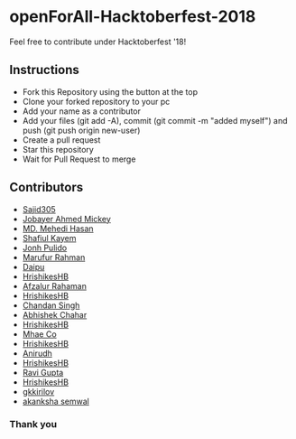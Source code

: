 # openForAll-Hacktoberfest-2018
Feel free to contribute under Hacktoberfest '18!

## Instructions

* Fork this Repository using the button at the top
* Clone your forked repository to your pc
* Add your name as a contributor
* Add your files (git add -A), commit (git commit -m "added myself") and push (git push origin new-user)
* Create a pull request
* Star this repository
* Wait for Pull Request to merge

## Contributors

* [Sajid305](https://github.com/Sajid305)
* [Jobayer Ahmed Mickey](https://github.com/Jobayer-Ahmed)
* [MD. Mehedi Hasan](https://github.com/Mehedi61)
* [Shafiul Kayem](https://github.com/shafiulkayem)
* [Jonh Pulido](https://github.com/JonhPulido)
* [Marufur Rahman](https://github.com/MarufurRahman)
* [Daipu](https://github.com/Daipu)
* [HrishikesHB](https://github.com/HrishikeshHB)   
* [Afzalur Rahaman](https://github.com/7afzal) 
* [HrishikesHB](https://github.com/HrishikeshHB)    
* [Chandan Singh](https://github.com/schandan696)
* [Abhishek Chahar](https://github.com/Devil1729)
* [HrishikesHB](https://github.com/HrishikeshHB)   
* [Mhae Co](https://github.com/mhaeco) 
* [HrishikesHB](https://github.com/HrishikeshHB)
* [Anirudh](https://github.com/anirudhkanakatte)    
* [HrishikesHB](https://github.com/HrishikeshHB)  
* [Ravi Gupta](https://github.com/guptaravi5400)
* [HrishikesHB](https://github.com/HrishikeshHB)
* [gkkirilov](https://github.com/gkkirilov)
* [akanksha semwal](https://github.com/akankshasemwal)

### Thank you
